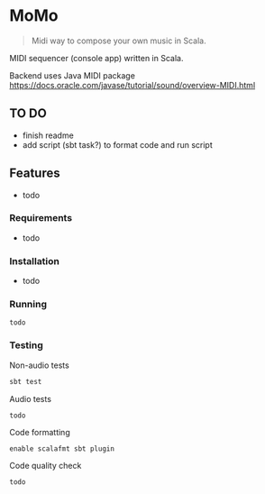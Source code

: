 # MoMo

> Midi way to compose your own music in Scala.

MIDI sequencer (console app) written in Scala.

Backend uses Java MIDI package \
https://docs.oracle.com/javase/tutorial/sound/overview-MIDI.html

## TO DO
- finish readme
- add script (sbt task?) to format code and run script

## Features
- todo

### Requirements
- todo

### Installation
- todo

### Running
```commandline
todo
```

### Testing
Non-audio tests
```bash
sbt test
```
Audio tests
```commandline
todo
```
Code formatting
```commandline
enable scalafmt sbt plugin
```
Code quality check
```commandline
todo
```